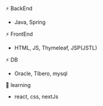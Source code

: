 
⚡ BackEnd
- Java, Spring

⚡ FrontEnd
- HTML, JS, Thymeleaf, JSP(JSTL)

⚡ DB
- Oracle, Tibero, mysql

🌱 learning
- react, css, nextJs
